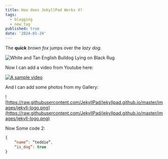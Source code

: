 ```yaml
---
title: How does JekyllPad Works 4?
tags:
  - blogging
  - new_tag
published: true
date: '2024-01-24'
---
```

The **quick** _brown fox_ jumps over the _lazy dog_.

![White and Tan English Bulldog Lying on Black Rug](https://images.pexels.com/photos/164446/pexels-photo-164446.jpeg)

Now I can add a video from Youtube here:

[![A sample video](https://i.ytimg.com/vi/f2d6q2oUJeY/hqdefault.jpg)](https://www.youtube.com/watch?v=f2d6q2oUJeY)

And I can add some photos from my Gallery:

![https://raw.githubusercontent.com/JekyllPad/jekyllpad.github.io/master/images/jekyll-logo.png](https://raw.githubusercontent.com/JekyllPad/jekyllpad.github.io/master/images/jekyll-logo.png)

Now Some code 2:

```javascript
{
    “name”: “teddie”,
    “is_dog”: true
}

```
